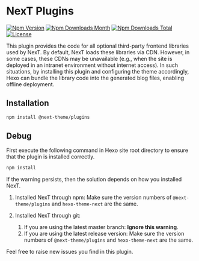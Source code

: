 # NexT Plugins

[![Npm Version](https://img.shields.io/npm/v/@next-theme/plugins?style=flat-square)](https://npmjs.org/package/@next-theme/plugins)
[![Npm Downloads Month](https://img.shields.io/npm/dm/@next-theme/plugins?style=flat-square)](https://npmjs.org/package/@next-theme/plugins)
[![Npm Downloads Total](https://img.shields.io/npm/dt/@next-theme/plugins?style=flat-square)](https://npmjs.org/package/@next-theme/plugins)
[![License](https://img.shields.io/npm/l/@next-theme/plugins?style=flat-square)](https://npmjs.org/package/@next-theme/plugins)

This plugin provides the code for all optional third-party frontend libraries used by NexT. By default, NexT loads these libraries via CDN. However, in some cases, these CDNs may be unavailable (e.g., when the site is deployed in an intranet environment without internet access). In such situations, by installing this plugin and configuring the theme accordingly, Hexo can bundle the library code into the generated blog files, enabling offline deployment.

## Installation

```bash
npm install @next-theme/plugins
```

## Debug

First execute the following command in Hexo site root directory to ensure that the plugin is installed correctly.

```bash
npm install
```

If the warning persists, then the solution depends on how you installed NexT.

1. Installed NexT through npm:
    Make sure the version numbers of `@next-theme/plugins` and `hexo-theme-next` are the same.

1. Installed NexT through git:
    1. If you are using the latest master branch: **Ignore this warning**.
    1. If you are using the latest release version:
        Make sure the version numbers of `@next-theme/plugins` and `hexo-theme-next` are the same.

Feel free to raise new issues you find in this plugin.
